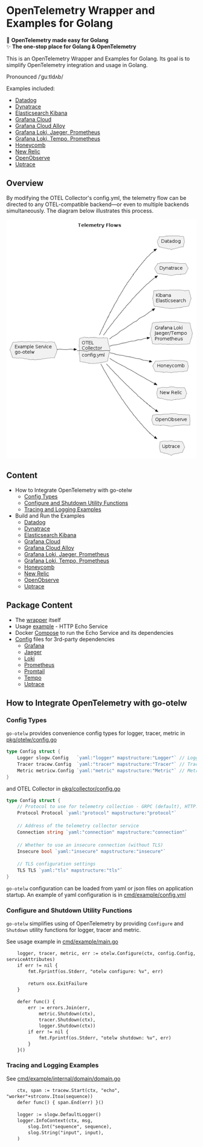 # OpenTelemetry Wrapper and Examples for Golang  

🚀 **OpenTelemetry made easy for Golang**  
✨ **The one-stop place for Golang & OpenTelemetry**  

This is an OpenTelemetry Wrapper and Examples for Golang. Its goal is to simplify OpenTelemetry integration and usage in Golang.

Pronounced /ˈɡuːtldʌb/

Examples included:
  * [Datadog](docs/datadog.md)
  * [Dynatrace](docs/dynatrace.md)
  * [Elasticsearch Kibana](docs/elasticsearch-kibana.md)
  * [Grafana Cloud](docs/grafana-cloud.md)
  * [Grafana Cloud Alloy](./docs/grafana-cloud-alloy.md)
  * [Grafana Loki, Jaeger, Prometheus](./docs/grafana-loki-jaeger-prometheus.md)
  * [Grafana Loki, Tempo, Prometheus](./docs/grafana-loki-tempo-prometheus.md)
  * [Honeycomb](./docs/honeycomb.md)
  * [New Relic](./docs/new-relic.md)
  * [OpenObserve](./docs/openobserve.md)
  * [Uptrace](./docs/uptrace.md)

## Overview
By modifying the OTEL Collector's config.yml, the telemetry flow can be directed to any OTEL-compatible backend—or even to multiple backends simultaneously. The diagram below illustrates this process.

![Overview](./docs/diagrams/overview.png)

## Content
* How to Integrate OpenTelemetry with go-otelw
  * [Config Types](#config-types)
  * [Configure and Shutdown Utility Functions](#configure-and-shutdown-utility-functions)
  * [Tracing and Logging Examples](#tracing-and-logging-examples)
* Build and Run the Examples
  * [Datadog](docs/datadog.md)
  * [Dynatrace](docs/dynatrace.md)
  * [Elasticsearch Kibana](docs/elasticsearch-kibana.md)
  * [Grafana Cloud](docs/grafana-cloud.md)
  * [Grafana Cloud Alloy](./docs/grafana-cloud-alloy.md)
  * [Grafana Loki, Jaeger, Prometheus](./docs/grafana-loki-jaeger-prometheus.md)
  * [Grafana Loki, Tempo, Prometheus](./docs/grafana-loki-tempo-prometheus.md)
  * [Honeycomb](./docs/honeycomb.md)
  * [New Relic](./docs/new-relic.md)
  * [OpenObserve](./docs/openobserve.md)
  * [Uptrace](./docs/uptrace.md)

## Package Content
* The [wrapper](./pkg/) itself
* Usage [example](./cmd/example/) - HTTP Echo Service
* Docker [Compose](./docker-compose.yml) to run the Echo Service and its dependencies
* [Config](./config/) files for 3rd-party dependencies
	* [Grafana](./config/grafana/)
	* [Jaeger](./config/jaeger/)
	* [Loki](./config/loki/)
	* [Prometheus](./config/prometheus/)
	* [Promtail](./config/promtail/)
	* [Tempo](./config/tempo/)
	* [Uptrace](./config/uptrace/)

## How to Integrate OpenTelemetry with go-otelw
### Config Types
`go-otelw` provides convenience config types for logger, tracer, metric in [pkg/otelw/config.go](https://github.com/yolkhovyy/go-otelw/blob/main/pkg/otelw/config.go#L11-L15)
```go
type Config struct {
	Logger slogw.Config   `yaml:"logger" mapstructure:"Logger"` // Logging configuration
	Tracer tracew.Config  `yaml:"tracer" mapstructure:"Tracer"` // Tracing configuration
	Metric metricw.Config `yaml:"metric" mapstructure:"Metric"` // Metrics configuration
}
```
and OTEL Collector in [pkg/collector/config.go](https://github.com/yolkhovyy/go-otelw/blob/main/pkg/collector/config.go#L6-L18)
```go
type Config struct {
	// Protocol to use for telemetry collection - GRPC (default), HTTP.
	Protocol Protocol `yaml:"protocol" mapstructure:"protocol"`

	// Address of the telemetry collector service
	Connection string `yaml:"connection" mapstructure:"connection"`

	// Whether to use an insecure connection (without TLS)
	Insecure bool `yaml:"insecure" mapstructure:"insecure"`

	// TLS configuration settings
	TLS TLS `yaml:"tls" mapstructure:"tls"`
}
```
`go-otelw` configuration can be loaded from yaml or json files on application startup. An example of yaml configuration is in [cmd/example/config.yml](https://github.com/yolkhovyy/go-otelw/blob/main/cmd/example/config.yml)

### Configure and Shutdown Utility Functions
`go-otelw` simplifies using of OpenTelemetry by providing `Configure` and `Shutdown` utility functions for logger, tracer and metric.

See usage example in [cmd/example/main.go](https://github.com/yolkhovyy/go-otelw/blob/main/cmd/example/main.go#L60-L75)

```golang
	logger, tracer, metric, err := otelw.Configure(ctx, config.Config, serviceAttributes)
	if err != nil {
		fmt.Fprintf(os.Stderr, "otelw configure: %v", err)

		return osx.ExitFailure
	}

	defer func() {
		err := errors.Join(err,
			metric.Shutdown(ctx),
			tracer.Shutdown(ctx),
			logger.Shutdown(ctx))
		if err != nil {
			fmt.Fprintf(os.Stderr, "otelw shutdown: %v", err)
		}
	}()
```

### Tracing and Logging Examples
See [cmd/example/internal/domain/domain.go](https://github.com/yolkhovyy/go-otelw/blob/main/cmd/example/internal/domain/domain.go#L75-L110)

```golang
	ctx, span := tracew.Start(ctx, "echo", "worker"+strconv.Itoa(sequence))
	defer func() { span.End(err) }()

	logger := slogw.DefaultLogger()
	logger.InfoContext(ctx, msg, 
		slog.Int("sequence", sequence),
		slog.String("input", input),
	)
```
